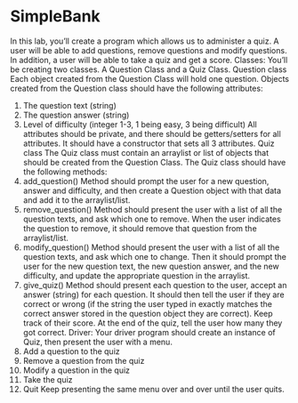 # SimpleBank

In this lab, you’ll create a program which allows us to administer a quiz. A user will be able to
add questions, remove questions and modify questions. In addition, a user will be able to take a
quiz and get a score.
Classes:
You’ll be creating two classes. A Question Class and a Quiz Class.
Question class
Each object created from the Question Class will hold one question. Objects created from the
Question class should have the following attributes:
1. The question text (string)
2. The question answer (string)
3. Level of difficulty (integer 1-3, 1 being easy, 3 being difficult)
All attributes should be private, and there should be getters/setters for all attributes. It should
have a constructor that sets all 3 attributes.
Quiz class
The Quiz class must contain an arraylist or list of objects that should be created from the
Question Class. The Quiz class should have the following methods:
1. add_question() Method should prompt the user for a new question, answer and difficulty,
and then create a Question object with that data and add it to the arraylist/list.
2. remove_question() Method should present the user with a list of all the question texts,
and ask which one to remove. When the user indicates the question to remove, it should
remove that question from the arraylist/list.
3. modify_question() Method should present the user with a list of all the question texts, and
ask which one to change. Then it should prompt the user for the new question text, the
new question answer, and the new difficulty, and update the appropriate question in the
arraylist.
4. give_quiz() Method should present each question to the user, accept an answer (string)
for each question. It should then tell the user if they are correct or wrong (if the string the
user typed in exactly matches the correct answer stored in the question object they are
correct). Keep track of their score. At the end of the quiz, tell the user how many they
got correct.
Driver:
Your driver program should create an instance of Quiz, then present the user with a menu.
1. Add a question to the quiz
2. Remove a question from the quiz
3. Modify a question in the quiz
4. Take the quiz
5. Quit
Keep presenting the same menu over and over until the user quits.
